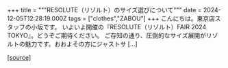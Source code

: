 +++
title = """RESOLUTE（リゾルト）のサイズ選びについて"""
date = 2024-12-05T12:28:19.000Z
tags = ["clothes","ZABOU"]
+++
こんにちは。東京店スタッフの小坂です。 いよいよ開催の『RESOLUTE（リゾルト）FAIR 2024 TOKYO』。どうぞご期待ください。 ご存知の通り、圧倒的なサイズ展開がリゾルトの魅力です。おおよその方にジャストサ \[…\]

[[source]](https://zabou.org/2024/12/05/314016/)
